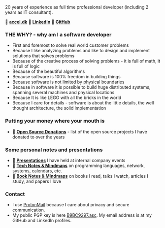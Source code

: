 20 years of experience as full time professional developer (including 2 years as IT consultant).

🔗 [**accel.dk**](https://www.accel.dk/)
🔗 [**LinkedIn**](https://www.linkedin.com/in/morten-andersen-cph/)
🔗 [**GitHub**](https://github.com/morten-andersen)

### THE WHY? - why am I a software developer

* First and foremost to solve real world customer problems
* Because I like analyzing problems and like to design and implement solutions that solves problems
* Because of the creative process of solving problems - it is full of math, it is full of logic
* Because of the beautiful algorithms
* Because software is 100% freedom in building things
* Because software is not limited by physical boundaries
* Because in software it is possible to build huge distributed systems, spanning several machines and physical locations
* Because It is like LEGO with all the bricks in the world
* Because I care for details - software is about the little details, the well thought architecture, the solid implementation

### Putting your money where your mouth is

* 🔗 [**Open Source Donations**](https://tech-notes.accel.dk/opensource) - list of the open source projects I have donated to over the years

### Some personal notes and presentations

* 🔗 [**Presentations**](https://presentations.accel.dk/) I have held at internal company events
* 🔗 [**Tech Notes & Mindmaps**](https://tech-notes.accel.dk/) on programming languages, network, systems, calendars, etc.
* 🔗 [**Book Notes & Mindmaps**](https://book-notes.accel.dk/) on books I read, talks I watch, articles I study, and papers I love

### Contact

* I use [ProtonMail](https://protonmail.com/) because I care about privacy and secure communication.
* My public PGP key is here [B9BC9297.asc](B9BC9297.asc). My email address is at my GitHub and LinkedIn profiles.
